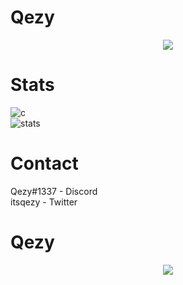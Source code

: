 # Qezy

<p align="center">
  <a href="https://github.com/yoqezy">
    <img src="https://discord.c99.nl/widget/theme-4/733453824446038036.png"/>
     </a>
</p>

# Stats
![c](https://github-readme-stats.vercel.app/api/top-langs/?username=yoqezy&theme=dark&show_icons=true) 
</br>
![stats](https://github-readme-stats.vercel.app/api?username=yoqezy&show_icons=true&theme=dark)

# Contact
Qezy#1337 - Discord </br>
itsqezy -   Twitter </br>

# Qezy
<p align="center">
  <a href="https://github.com/Qezy">
    <img src="https://cdn.discordapp.com/avatars/733453824446038036/a_cd7421bb771324d3ee85805f61ded248.gif?size=1024"/>
     </a>
</p>

